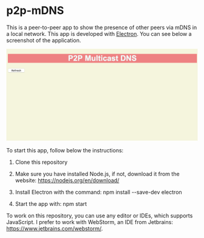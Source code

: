 # p2p-mDNS

This is a peer-to-peer app to show the presence of other peers via mDNS in a local network. This app is developed with [Electron](https://electronjs.org/). 
You can see below a screenshot of the application.

![Screenshot](Figures/app.png)

To start this app, follow below the instructions:

1. Clone this repository

2. Make sure you have installed Node.js, if not, download it from the website: https://nodejs.org/en/download/

3. Install Electron with the command: npm install --save-dev electron
4. Start the app with: npm start

To work on this repository, you can use any editor or IDEs, which supports JavaScript. I prefer to work with WebStorm, an IDE from Jetbrains: https://www.jetbrains.com/webstorm/.
